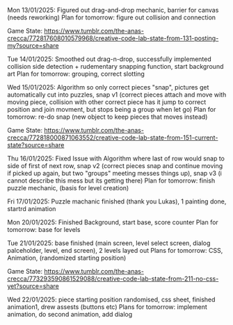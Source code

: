 Mon 13/01/2025: 
Figured out drag-and-drop mechanic, barrier for canvas (needs reworking)
Plan for tomorrow: figure out collision and connection

Game State: https://www.tumblr.com/the-anas-crecca/772817608010579968/creative-code-lab-state-from-131-posting-my?source=share

Tue 14/01/2025:
Smoothed out drag-n-drop, successfully implemented collision side detection + rudementary snapping function, start background art
Plan for tomorrow: grouping, correct slotting

Wed 15/01/2025:
Algorithm so only correct pieces "snap", pictures get automatically cut into puzzles, snap v1 (correct pieces attach and move with moving piece, collision with other correct piece has it jump to correct position and join movment, but stops being a group when let go)
Plan for tomorrow: re-do snap (new object to keep pieces that moves instead)

Game State: https://www.tumblr.com/the-anas-crecca/772818000871063552/creative-code-lab-state-from-151-current-state?source=share

Thu 16/01/2025:
Fixed Issue with Algorithm where last of row  would snap to side of first of next row, snap v2 (correct pieces snap and continue moving if picked up again, but two "groups" meeting messes things up), snap v3 (i cannot describe this mess but its getting there)
Plan for tomorrow: finish puzzle mechanic, (basis for level creation)

Fri 17/01/2025:
Puzzle machanic finished (thank you Lukas), 1 painting done, startrd animation

Mon 20/01/2025:
Finished Background, start base, score counter
Plan for tomorrow: base for levels

Tue 21/01/2025:
base finished (main screen, level select screen, dialog palceholder, level, end screen), 2 levels layed out
Plans for tomorrow: CSS, Animation, (randomized starting position)

Game State: https://www.tumblr.com/the-anas-crecca/773293590861529088/creative-code-lab-state-from-211-no-css-yet?source=share

Wed 22/01/2025:
piece starting position randomised, css sheet, finished animation1, drew assests (buttons etc)
Plans for tomorrow: implement animation, do second animation, add dialog

